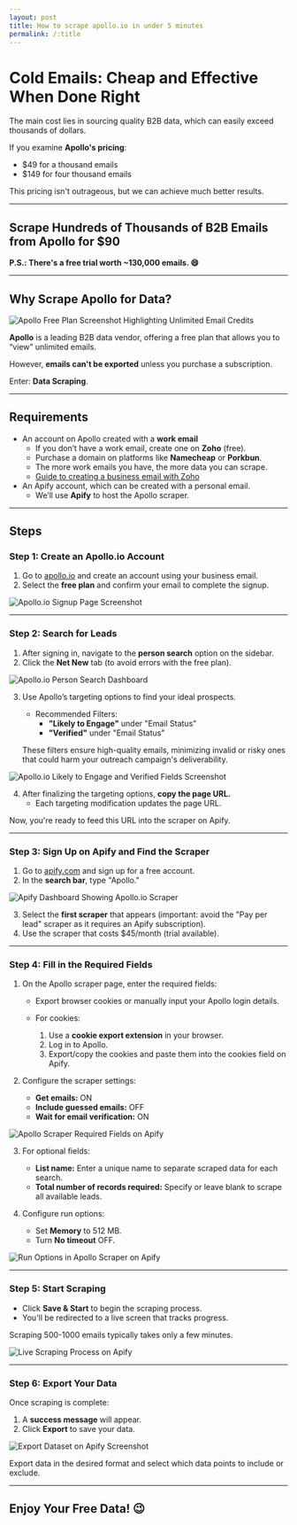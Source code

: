 ```yaml
---
layout: post
title: How to scrape apollo.io in under 5 minutes
permalink: /:title
---
```

# Cold Emails: Cheap and Effective When Done Right  

The main cost lies in sourcing quality B2B data, which can easily exceed thousands of dollars.  

If you examine **Apollo's pricing**:
- $49 for a thousand emails  
- $149 for four thousand emails  

This pricing isn't outrageous, but we can achieve much better results.  

---

## Scrape Hundreds of Thousands of B2B Emails from Apollo for $90  

**P.S.: There's a free trial worth ~130,000 emails. 😄**  

---

## Why Scrape Apollo for Data?  

![Apollo Free Plan Screenshot Highlighting Unlimited Email Credits](#)

**Apollo** is a leading B2B data vendor, offering a free plan that allows you to “view” unlimited emails.  

However, **emails can't be exported** unless you purchase a subscription.  

Enter: **Data Scraping**.  

---

## Requirements  

- An account on Apollo created with a **work email**  
  - If you don’t have a work email, create one on **Zoho** (free).  
  - Purchase a domain on platforms like **Namecheap** or **Porkbun**.  
  - The more work emails you have, the more data you can scrape.  
  - [Guide to creating a business email with Zoho](#)  
- An Apify account, which can be created with a personal email.  
  - We’ll use **Apify** to host the Apollo scraper.  

---

## Steps  

### Step 1: Create an Apollo.io Account  

1. Go to [apollo.io](https://apollo.io) and create an account using your business email.  
2. Select the **free plan** and confirm your email to complete the signup.  

![Apollo.io Signup Page Screenshot](#)

---

### Step 2: Search for Leads  

1. After signing in, navigate to the **person search** option on the sidebar.  
2. Click the **Net New** tab (to avoid errors with the free plan).  

![Apollo.io Person Search Dashboard](#)

3. Use Apollo’s targeting options to find your ideal prospects.  
   - Recommended Filters:  
     - **"Likely to Engage"** under "Email Status"  
     - **"Verified"** under "Email Status"  

   These filters ensure high-quality emails, minimizing invalid or risky ones that could harm your outreach campaign's deliverability.  

![Apollo.io Likely to Engage and Verified Fields Screenshot](#)

4. After finalizing the targeting options, **copy the page URL.**  
   - Each targeting modification updates the page URL.  

Now, you're ready to feed this URL into the scraper on Apify.  

---

### Step 3: Sign Up on Apify and Find the Scraper  

1. Go to [apify.com](https://apify.com) and sign up for a free account.  
2. In the **search bar**, type "Apollo."  

![Apify Dashboard Showing Apollo.io Scraper](#)

3. Select the **first scraper** that appears (important: avoid the "Pay per lead" scraper as it requires an Apify subscription).  
4. Use the scraper that costs $45/month (trial available).  

---

### Step 4: Fill in the Required Fields  

1. On the Apollo scraper page, enter the required fields:  
   - Export browser cookies or manually input your Apollo login details.  

   - For cookies:  
     1. Use a **cookie export extension** in your browser.  
     2. Log in to Apollo.  
     3. Export/copy the cookies and paste them into the cookies field on Apify.

2. Configure the scraper settings:  
   - **Get emails:** ON  
   - **Include guessed emails:** OFF  
   - **Wait for email verification:** ON  

![Apollo Scraper Required Fields on Apify](#)

3. For optional fields:  
   - **List name:** Enter a unique name to separate scraped data for each search.  
   - **Total number of records required:** Specify or leave blank to scrape all available leads.

4. Configure run options:  
   - Set **Memory** to 512 MB.  
   - Turn **No timeout** OFF.  

![Run Options in Apollo Scraper on Apify](#)

---

### Step 5: Start Scraping  

- Click **Save & Start** to begin the scraping process.  
- You'll be redirected to a live screen that tracks progress.  

Scraping 500-1000 emails typically takes only a few minutes.  

![Live Scraping Process on Apify](#)

---

### Step 6: Export Your Data  

Once scraping is complete:  
1. A **success message** will appear.  
2. Click **Export** to save your data.  

![Export Dataset on Apify Screenshot](#)

Export data in the desired format and select which data points to include or exclude.  

---

## Enjoy Your Free Data! 😉
